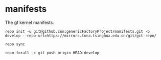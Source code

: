# manifests
The gf kernel manifests.

```
repo init -u git@github.com:genericFactoryProject/manifests.git -b develop --repo-url=https://mirrors.tuna.tsinghua.edu.cn/git/git-repo/

repo sync

repo forall -c git push origin HEAD:develop

```
